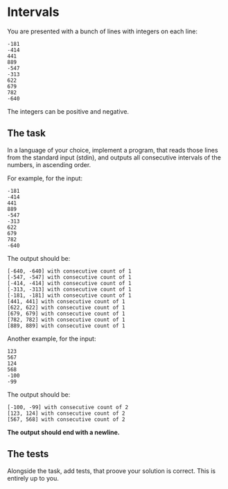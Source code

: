 # Intervals

You are presented with a bunch of lines with integers on each line:

```
-181
-414
441
889
-547
-313
622
679
782
-640
```

The integers can be positive and negative.

## The task

In a language of your choice, implement a program, that reads those lines from the standard input (stdin), and outputs all consecutive intervals of the numbers, in ascending order.

For example, for the input:

```
-181
-414
441
889
-547
-313
622
679
782
-640
```

The output should be:

```
[-640, -640] with consecutive count of 1
[-547, -547] with consecutive count of 1
[-414, -414] with consecutive count of 1
[-313, -313] with consecutive count of 1
[-181, -181] with consecutive count of 1
[441, 441] with consecutive count of 1
[622, 622] with consecutive count of 1
[679, 679] with consecutive count of 1
[782, 782] with consecutive count of 1
[889, 889] with consecutive count of 1
```

Another example, for the input:

```
123
567
124
568
-100
-99
```

The output should be:

```
[-100, -99] with consecutive count of 2
[123, 124] with consecutive count of 2
[567, 568] with consecutive count of 2
```

**The output should end with a newline.**

## The tests

Alongside the task, add tests, that proove your solution is correct. This is entirely up to you.
